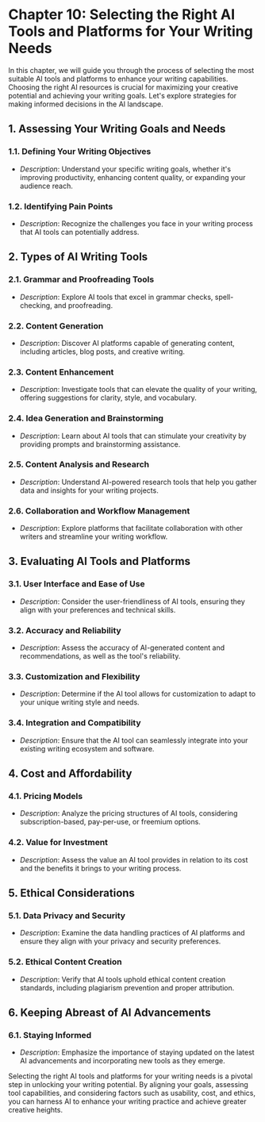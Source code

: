 Chapter 10: Selecting the Right AI Tools and Platforms for Your Writing Needs
=============================================================================

In this chapter, we will guide you through the process of selecting the most suitable AI tools and platforms to enhance your writing capabilities. Choosing the right AI resources is crucial for maximizing your creative potential and achieving your writing goals. Let's explore strategies for making informed decisions in the AI landscape.

**1. Assessing Your Writing Goals and Needs**
---------------------------------------------

### 1.1. **Defining Your Writing Objectives**

* *Description*: Understand your specific writing goals, whether it's improving productivity, enhancing content quality, or expanding your audience reach.

### 1.2. **Identifying Pain Points**

* *Description*: Recognize the challenges you face in your writing process that AI tools can potentially address.

**2. Types of AI Writing Tools**
--------------------------------

### 2.1. **Grammar and Proofreading Tools**

* *Description*: Explore AI tools that excel in grammar checks, spell-checking, and proofreading.

### 2.2. **Content Generation**

* *Description*: Discover AI platforms capable of generating content, including articles, blog posts, and creative writing.

### 2.3. **Content Enhancement**

* *Description*: Investigate tools that can elevate the quality of your writing, offering suggestions for clarity, style, and vocabulary.

### 2.4. **Idea Generation and Brainstorming**

* *Description*: Learn about AI tools that can stimulate your creativity by providing prompts and brainstorming assistance.

### 2.5. **Content Analysis and Research**

* *Description*: Understand AI-powered research tools that help you gather data and insights for your writing projects.

### 2.6. **Collaboration and Workflow Management**

* *Description*: Explore platforms that facilitate collaboration with other writers and streamline your writing workflow.

**3. Evaluating AI Tools and Platforms**
----------------------------------------

### 3.1. **User Interface and Ease of Use**

* *Description*: Consider the user-friendliness of AI tools, ensuring they align with your preferences and technical skills.

### 3.2. **Accuracy and Reliability**

* *Description*: Assess the accuracy of AI-generated content and recommendations, as well as the tool's reliability.

### 3.3. **Customization and Flexibility**

* *Description*: Determine if the AI tool allows for customization to adapt to your unique writing style and needs.

### 3.4. **Integration and Compatibility**

* *Description*: Ensure that the AI tool can seamlessly integrate into your existing writing ecosystem and software.

**4. Cost and Affordability**
-----------------------------

### 4.1. **Pricing Models**

* *Description*: Analyze the pricing structures of AI tools, considering subscription-based, pay-per-use, or freemium options.

### 4.2. **Value for Investment**

* *Description*: Assess the value an AI tool provides in relation to its cost and the benefits it brings to your writing process.

**5. Ethical Considerations**
-----------------------------

### 5.1. **Data Privacy and Security**

* *Description*: Examine the data handling practices of AI platforms and ensure they align with your privacy and security preferences.

### 5.2. **Ethical Content Creation**

* *Description*: Verify that AI tools uphold ethical content creation standards, including plagiarism prevention and proper attribution.

**6. Keeping Abreast of AI Advancements**
-----------------------------------------

### 6.1. **Staying Informed**

* *Description*: Emphasize the importance of staying updated on the latest AI advancements and incorporating new tools as they emerge.

Selecting the right AI tools and platforms for your writing needs is a pivotal step in unlocking your writing potential. By aligning your goals, assessing tool capabilities, and considering factors such as usability, cost, and ethics, you can harness AI to enhance your writing practice and achieve greater creative heights.
